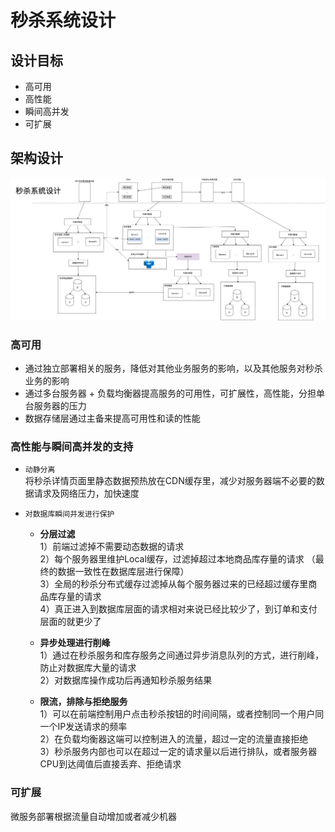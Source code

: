 # 秒杀系统设计

## 设计目标
* 高可用
* 高性能
* 瞬间高并发
* 可扩展

## 架构设计

![Seckill_Arch](resources/Seckill_Service_Arch.png)

### 高可用
* 通过独立部署相关的服务，降低对其他业务服务的影响，以及其他服务对秒杀业务的影响
* 通过多台服务器 + 负载均衡器提高服务的可用性，可扩展性，高性能，分担单台服务器的压力
* 数据存储层通过主备来提高可用性和读的性能

### 高性能与瞬间高并发的支持
* `动静分离`  
将秒杀详情页面里静态数据预热放在CDN缓存里，减少对服务器端不必要的数据请求及网络压力，加快速度

* `对数据库瞬间并发进行保护`
    * **分层过滤**  
1）前端过滤掉不需要动态数据的请求  
2）每个服务器里维护Local缓存，过滤掉超过本地商品库存量的请求 （最终的数据一致性在数据库层进行保障）    
3）全局的秒杀分布式缓存过滤掉从每个服务器过来的已经超过缓存里商品库存量的请求  
4）真正进入到数据库层面的请求相对来说已经比较少了，到订单和支付层面的就更少了  

    * **异步处理进行削峰**   
1）通过在秒杀服务和库存服务之间通过异步消息队列的方式，进行削峰，防止对数据库大量的请求  
2）对数据库操作成功后再通知秒杀服务结果  

    * **限流，排除与拒绝服务**   
1）可以在前端控制用户点击秒杀按钮的时间间隔，或者控制同一个用户同一个IP发送请求的频率  
2）在负载均衡器这端可以控制进入的流量，超过一定的流量直接拒绝  
3）秒杀服务内部也可以在超过一定的请求量以后进行排队，或者服务器CPU到达阈值后直接丢弃、拒绝请求  

### 可扩展
微服务部署根据流量自动增加或者减少机器  




